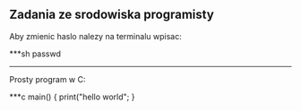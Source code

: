 ## Zadania ze srodowiska programisty

Aby zmienic haslo nalezy na terminalu wpisac:

***sh
passwd
***

Prosty program w C:

***c
main() {
	print("hello world";
}
